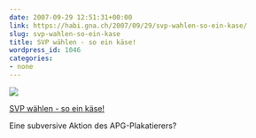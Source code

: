 ```yaml
---
date: 2007-09-29 12:51:31+00:00
link: https://habi.gna.ch/2007/09/29/svp-wahlen-so-ein-kase/
slug: svp-wahlen-so-ein-kase
title: SVP wählen - so ein käse!
wordpress_id: 1046
categories:
- none
---
```



 [![](https://static.flickr.com/1345/1458356298_a11697ec9f_m.jpg)](https://www.flickr.com/photos/habi/1458356298/)
   

 
  [SVP wählen - so ein käse!](https://www.flickr.com/photos/habi/1458356298/)
    

 



Eine subversive Aktion des APG-Plakatierers?
  

